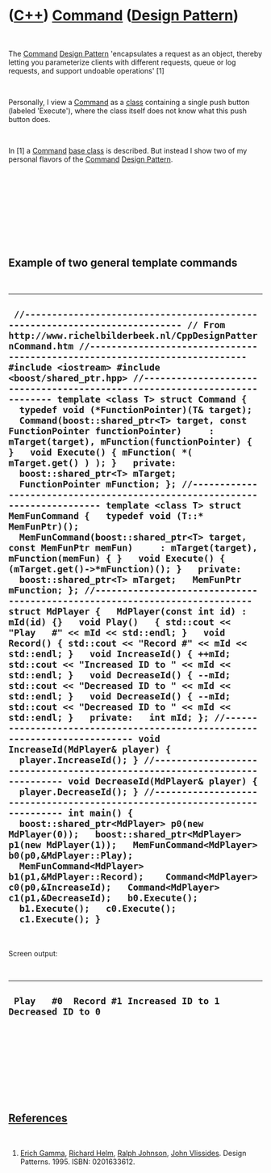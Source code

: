 



 

 

 

 

 

([C++](Cpp.md)) [Command](CppDesignPatternCommand.md) ([Design Pattern](CppDesignPattern.md))
================================================================================================

 

The [Command](CppDesignPatternCommand.md) [Design
Pattern](CppDesignPattern.md) 'encapsulates a request as an object,
thereby letting you parameterize clients with different requests, queue
or log requests, and support undoable operations' \[1\]

 

Personally, I view a [Command](CppDesignPatternCommand.md) as a
[class](CppClass.md) containing a single push button (labeled
'Execute'), where the class itself does not know what this push button
does.

 

In \[1\] a [Command](CppDesignPatternCommand.md) [base
class](CppBaseClass.md) is described. But instead I show two of my
personal flavors of the [Command](CppDesignPatternCommand.md) [Design
Pattern](CppDesignPattern.md).

 

 

 

 

 

Example of two general template commands
----------------------------------------

 

  -------------------------------------------------------------------------------------------------------------------------------------------------------------------------------------------------------------------------------------------------------------------------------------------------------------------------------------------------------------------------------------------------------------------------------------------------------------------------------------------------------------------------------------------------------------------------------------------------------------------------------------------------------------------------------------------------------------------------------------------------------------------------------------------------------------------------------------------------------------------------------------------------------------------------------------------------------------------------------------------------------------------------------------------------------------------------------------------------------------------------------------------------------------------------------------------------------------------------------------------------------------------------------------------------------------------------------------------------------------------------------------------------------------------------------------------------------------------------------------------------------------------------------------------------------------------------------------------------------------------------------------------------------------------------------------------------------------------------------------------------------------------------------------------------------------------------------------------------------------------------------------------------------------------------------------------------------------------------------------------------------------------------------------------------------------------------------------------------------------------------------------------------------------------------------------------------------------------------------------------------------------------------------------------------------------------------------------------------------------------------------------------------------------------------------------------------
  ` //--------------------------------------------------------------------------- // From http://www.richelbilderbeek.nl/CppDesignPatternCommand.htm //--------------------------------------------------------------------------- #include <iostream> #include <boost/shared_ptr.hpp> //--------------------------------------------------------------------------- template <class T> struct Command {   typedef void (*FunctionPointer)(T& target);    Command(boost::shared_ptr<T> target, const FunctionPointer functionPointer)     : mTarget(target), mFunction(functionPointer) { }   void Execute() { mFunction( *( mTarget.get() ) ); }   private:   boost::shared_ptr<T> mTarget;   FunctionPointer mFunction; }; //--------------------------------------------------------------------------- template <class T> struct MemFunCommand {   typedef void (T::* MemFunPtr)();    MemFunCommand(boost::shared_ptr<T> target, const MemFunPtr memFun)     : mTarget(target), mFunction(memFun) { }   void Execute() { (mTarget.get()->*mFunction)(); }   private:   boost::shared_ptr<T> mTarget;   MemFunPtr mFunction; }; //--------------------------------------------------------------------------- struct MdPlayer {   MdPlayer(const int id) : mId(id) {}   void Play()   { std::cout << "Play   #" << mId << std::endl; }   void Record() { std::cout << "Record #" << mId << std::endl; }   void IncreaseId() { ++mId; std::cout << "Increased ID to " << mId << std::endl; }   void DecreaseId() { --mId; std::cout << "Decreased ID to " << mId << std::endl; }   void DecreaseId() { --mId; std::cout << "Decreased ID to " << mId << std::endl; }   private:   int mId; }; //--------------------------------------------------------------------------- void IncreaseId(MdPlayer& player) {   player.IncreaseId(); } //--------------------------------------------------------------------------- void DecreaseId(MdPlayer& player) {   player.DecreaseId(); } //--------------------------------------------------------------------------- int main() {   boost::shared_ptr<MdPlayer> p0(new MdPlayer(0));   boost::shared_ptr<MdPlayer> p1(new MdPlayer(1));   MemFunCommand<MdPlayer> b0(p0,&MdPlayer::Play);   MemFunCommand<MdPlayer> b1(p1,&MdPlayer::Record);    Command<MdPlayer> c0(p0,&IncreaseId);   Command<MdPlayer> c1(p1,&DecreaseId);   b0.Execute();   b1.Execute();   c0.Execute();   c1.Execute(); }`
  -------------------------------------------------------------------------------------------------------------------------------------------------------------------------------------------------------------------------------------------------------------------------------------------------------------------------------------------------------------------------------------------------------------------------------------------------------------------------------------------------------------------------------------------------------------------------------------------------------------------------------------------------------------------------------------------------------------------------------------------------------------------------------------------------------------------------------------------------------------------------------------------------------------------------------------------------------------------------------------------------------------------------------------------------------------------------------------------------------------------------------------------------------------------------------------------------------------------------------------------------------------------------------------------------------------------------------------------------------------------------------------------------------------------------------------------------------------------------------------------------------------------------------------------------------------------------------------------------------------------------------------------------------------------------------------------------------------------------------------------------------------------------------------------------------------------------------------------------------------------------------------------------------------------------------------------------------------------------------------------------------------------------------------------------------------------------------------------------------------------------------------------------------------------------------------------------------------------------------------------------------------------------------------------------------------------------------------------------------------------------------------------------------------------------------------------------

 

Screen output:

 

  -------------------------------------------------------------
  ` Play   #0  Record #1 Increased ID to 1 Decreased ID to 0`
  -------------------------------------------------------------

 

 

 

 

 

[References](CppReferences.md)
-------------------------------

 

1.  [Erich Gamma](CppErichGamma.md), [Richard
    Helm](CppRichardHelm.md), [Ralph Johnson](CppRalphJohnson.md),
    [John Vlissides](CppJohnVlissides.md). Design Patterns. 1995.
    ISBN: 0201633612.

 

 

 

 

 





 



